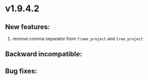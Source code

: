 # v1.9.4.2

## New features: 

 1. remove comma separator from `frame_project` and `tree_project`

## Backward incompatible:  

## Bug fixes:

